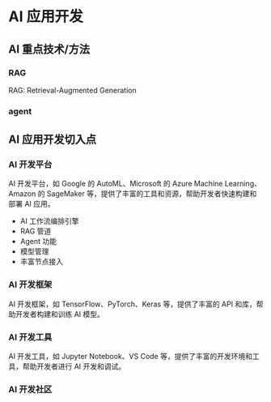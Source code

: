# AI 应用开发 

## AI 重点技术/方法

### RAG

RAG: Retrieval-Augmented Generation

### agent

## AI 应用开发切入点

### AI 开发平台

AI 开发平台，如 Google 的 AutoML、Microsoft 的 Azure Machine Learning、Amazon 的 SageMaker 等，提供了丰富的工具和资源，帮助开发者快速构建和部署 AI 应用。

- AI 工作流编排引擎
- RAG 管道
- Agent 功能
- 模型管理
- 丰富节点接入

### AI 开发框架

AI 开发框架，如 TensorFlow、PyTorch、Keras 等，提供了丰富的 API 和库，帮助开发者构建和训练 AI 模型。

### AI 开发工具

AI 开发工具，如 Jupyter Notebook、VS Code 等，提供了丰富的开发环境和工具，帮助开发者进行 AI 开发和调试。

### AI 开发社区
